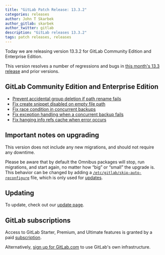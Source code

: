 ```yaml
---
title: "GitLab Patch Release: 13.3.2"
categories: releases
author: John T Skarbek
author_gitlab: skarbek
author_twitter: gitlab
description: "GitLab releases 13.3.2"
tags: patch releases, releases
---
```


Today we are releasing version 13.3.2 for GitLab Community Edition and Enterprise Edition.

This version resolves a number of regressions and bugs in
[this month's 13.3 release](/releases/2020/08/22/gitlab-13-3-released/) and
prior versions.

## GitLab Community Edition and Enterprise Edition

* [Prevent accidental group deletion if path rename fails](https://gitlab.com/gitlab-org/gitlab/-/merge_requests/40353)
* [Fix create snippet disabled on empty file path](https://gitlab.com/gitlab-org/gitlab/-/merge_requests/40412)
* [Fix race condition in concurrent backups](https://gitlab.com/gitlab-org/gitlab/-/merge_requests/39894)
* [Fix exception handling when a concurrent backup fails](https://gitlab.com/gitlab-org/gitlab/-/merge_requests/40451)
* [Fix hanging info refs cache when error occurs](https://gitlab.com/gitlab-org/gitaly/-/merge_requests/2497)

## Important notes on upgrading

This version does not include any new migrations, and should not require any
downtime.

Please be aware that by default the Omnibus packages will stop, run migrations,
and start again, no matter how “big” or “small” the upgrade is. This behavior
can be changed by adding a [`/etc/gitlab/skip-auto-reconfigure`](http://docs.gitlab.com/omnibus/update/README.html) file,
which is only used for [updates](https://docs.gitlab.com/omnibus/update/README.html).

## Updating

To update, check out our [update page](/update/).

## GitLab subscriptions

Access to GitLab Starter, Premium, and Ultimate features is granted by a paid [subscription](/pricing/).

Alternatively, [sign up for GitLab.com](https://gitlab.com/users/sign_in)
to use GitLab's own infrastructure.
